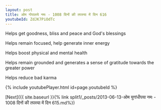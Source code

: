 ```yaml
---
layout: post
title: ओम गोपालये नमः - 1008 दिनों की तपस्या में दिन 616
youtubeId: ZdJK7PiOdTc
---
```

 
 
Helps get goodness, bliss and peace and God's blessings
 
Helps remain focused, help generate inner energy 
 
Helps boost physical and mental health 
 
Helps remain grounded and generates a sense of gratitude towards the greater power 
 
Helps reduce bad karma
 
 
 
 


{% include youtubePlayer.html id=page.youtubeId %}
 
[Next]({{ site.baseurl }}{% link  split1/_posts/2013-06-13-ओम युगांधीपया नमः - 1008 दिनों की तपस्या में दिन 615.md%})
 
